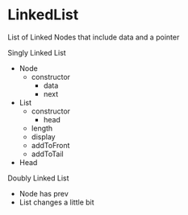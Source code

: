 # LinkedList
List of Linked Nodes that include data and a pointer

Singly Linked List
- Node
  - constructor
    - data
    - next
- List
  - constructor
    - head
  - length
  - display
  - addToFront
  - addToTail
- Head

Doubly Linked List
- Node has prev
- List changes a little bit